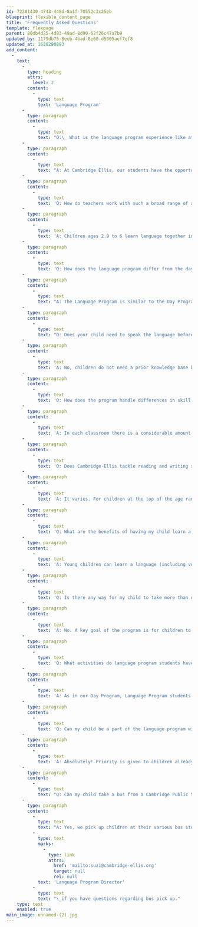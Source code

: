 ```yaml
---
id: 72301430-4743-448d-8a1f-70552c3c25eb
blueprint: flexible_content_page
title: 'Frequently Asked Questions'
template: flexpage
parent: 80db4d25-4d83-49ad-8d90-62f26c47a7b9
updated_by: 1179db75-8eeb-4bad-8e60-d5005aef7ef8
updated_at: 1638290893
add_content:
  -
    text:
      -
        type: heading
        attrs:
          level: 2
        content:
          -
            type: text
            text: 'Language Program'
      -
        type: paragraph
        content:
          -
            type: text
            text: "Q:\_ What is the language program experience like at Cambridge-Ellis?"
      -
        type: paragraph
        content:
          -
            type: text
            text: "A: At Cambridge Ellis, our students have the opportunity to learn Spanish, French, and Mandarin in an immersive, play-based environment focused on open-ended exploration and emergent curriculum stemming from the interests of the children.\_\_"
      -
        type: paragraph
        content:
          -
            type: text
            text: 'Q: How do teachers work with such a broad range of ages?'
      -
        type: paragraph
        content:
          -
            type: text
            text: 'A: Children ages 2.9 to 6 learn language together in the classroom. The advantage of this model is that the oldest children use and model language, skills, and understanding of concepts for the younger children, who in turn benefit from watching and learning from and with their classmates as they navigate the different activities together. Teachers individualize their support and language learning activities and sometimes break into small groups to meet the language and developmental needs of the children.'
      -
        type: paragraph
        content:
          -
            type: text
            text: 'Q: How does the language program differ from the day program?'
      -
        type: paragraph
        content:
          -
            type: text
            text: "A: The Language Program is similar to the Day Program in terms of philosophy (play-based, emergent curriculum, exploratory hands-on learning), but classroom time is shorter (three hours, four days a week), and the age range of the children in each classroom is larger (2.9 years – 6 years).\_"
      -
        type: paragraph
        content:
          -
            type: text
            text: "Q: Does your child need to speak the language before starting the program?\_"
      -
        type: paragraph
        content:
          -
            type: text
            text: 'A: No, children do not need a prior knowledge base before entering the program. In each classroom, there are children who have never heard or spoken the language before, children who have one or more family members who speak the language with them at home, and some who have differing amounts of prior exposure.'
      -
        type: paragraph
        content:
          -
            type: text
            text: 'Q: How does the program handle differences in skill levels?'
      -
        type: paragraph
        content:
          -
            type: text
            text: 'A: In each classroom there is a considerable amount of whole group experience so that children of all skill levels can come together and feel a sense of community and belonging in the classroom. The teachers also separate the children into small groups to individualize the immersion experience and make sure more linguistically advanced children are challenged while less experienced children get the building blocks they need to learn the language. As children become more experienced in the language, their vocabulary grows, so teachers build on that vocabulary gradually.'
      -
        type: paragraph
        content:
          -
            type: text
            text: 'Q: Does Cambridge-Ellis tackle reading and writing skills in addition to speaking?'
      -
        type: paragraph
        content:
          -
            type: text
            text: 'A: It varies. For children at the top of the age range who are learning reading and writing in school, the Language Program reinforces these skills in Spanish, French, and Mandarin. However, we don’t use worksheets or use explicit instruction in these areas. Instead, the teachers use games and interactive activities to promote an understanding of sounds, characters, letters, and words.'
      -
        type: paragraph
        content:
          -
            type: text
            text: 'Q: What are the benefits of having my child learn a foreign language?'
      -
        type: paragraph
        content:
          -
            type: text
            text: 'A: Young children can learn a language (including vocabulary, sentence structure, pronunciation, and cultural contexts) very quickly. In fact, they can learn more than one language at a time. There is a large body of research indicating that learning a foreign language as a young child has a positive impact on brain development, such as developing stronger problem solving skills. Think of the brain as a muscle that is being exercised when engaging with foreign language. Additionally, learning a foreign language helps children broaden their cultural understanding and develop empathy, kindness, and compassion.'
      -
        type: paragraph
        content:
          -
            type: text
            text: 'Q: Is there any way for my child to take more than one language throughout the year?'
      -
        type: paragraph
        content:
          -
            type: text
            text: 'A: No. A key goal of the program is for children to move toward fluency, which requires time hearing and practicing the language on a consistent basis. However, the children do get exposure to the other classroom languages through language-program-wide events and weekly assemblies.'
      -
        type: paragraph
        content:
          -
            type: text
            text: 'Q: What activities do language program students have access to?'
      -
        type: paragraph
        content:
          -
            type: text
            text: 'A: As in our Day Program, Language Program students participate in music, Arts Adventure, nature programming, weekly assemblies, games and activities, cooking, playground time, and circle time — to name just a few!'
      -
        type: paragraph
        content:
          -
            type: text
            text: 'Q: Can my child be a part of the language program without enrolling in the day program?'
      -
        type: paragraph
        content:
          -
            type: text
            text: 'A: Absolutely! Priority is given to children already enrolled at Cambridge-Ellis during the day, but there are often open spots for new families whose children do not attend the Day Program.'
      -
        type: paragraph
        content:
          -
            type: text
            text: "Q: Can my child take a bus from a Cambridge Public School to the afternoon Language Program?\_\_"
      -
        type: paragraph
        content:
          -
            type: text
            text: "A: Yes, we pick up children at their various bus stops and escort them to Cambridge-Ellis.\_ Since the buses do not drop children right at the school, we need to have a sufficient number of staff who can leave CES to pick up children. Please talk with the\_"
          -
            type: text
            marks:
              -
                type: link
                attrs:
                  href: 'mailto:suzi@cambridge-ellis.org'
                  target: null
                  rel: null
            text: 'Language Program Director'
          -
            type: text
            text: "\_if you have questions regarding bus pick up."
    type: text
    enabled: true
main_image: unnamed-(2).jpg
---
```

